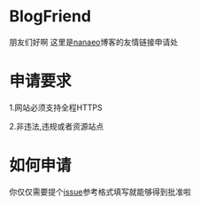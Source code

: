 # BlogFriend
朋友们好啊
这里是[nanaeo](https://nanaeo.cn)博客的友情链接申请处
# 申请要求
1.网站必须支持全程HTTPS

2.非违法,违规或者资源站点

# 如何申请
你仅仅需要提个[issue](https://github.com/MliKiowa/BlogFriend/issues)参考格式填写就能够得到批准啦
